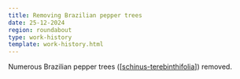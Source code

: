 ```yaml
---
title: Removing Brazilian pepper trees
date: 25-12-2024
region: roundabout
type: work-history
template: work-history.html
---
```


Numerous Brazilian pepper trees ([[schinus-terebinthifolia]]) removed.



[//begin]: # "Autogenerated link references for markdown compatibility"
[schinus-terebinthifolia]: ../../plants/schinus-terebinthifolia "Schinus Terebinthifolia (Brazilian pepper tree)"
[//end]: # "Autogenerated link references"